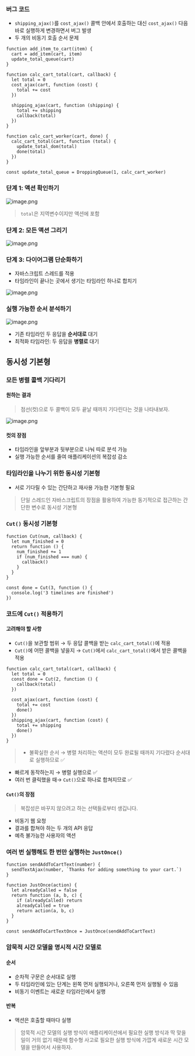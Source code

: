 ### 버그 코드

- `shipping_ajax()`를 `cost_ajax()` 콜백 안에서 호출하는 대신 `cost_ajax()` 다음 바로 실행하게 변경하면서 버그 발생
- 두 개의 비동기 호출 순서 문제

```tsx
function add_item_to_cart(item) {
  cart = add_item(cart, item)
  update_total_queue(cart)
}

function calc_cart_total(cart, callback) {
  let total = 0
  cost_ajax(cart, function (cost) {
    total += cost
  })

  shipping_ajax(cart, function (shipping) {
    total += shipping
    callback(total)
  })
}

function calc_cart_worker(cart, done) {
  calc_cart_total(cart, function (total) {
    update_total_dom(total)
    done(total)
  })
}

const update_total_queue = DroppingQueue(1, calc_cart_worker)
```

### 단계 1: 액션 확인하기

![image.png](https://drek4537l1klr.cloudfront.net/normand/Figures/figure_17-1.png)

> `total`은 지역변수이지만 액션에 포함

### 단계 2: 모든 액션 그리기

![image.png](https://drek4537l1klr.cloudfront.net/normand/Figures/f0480-01.jpg)

### 단계 3: 다이어그램 단순화하기

- 자바스크립트 스레드를 적용
- 타임라인이 끝나는 곳에서 생기는 타임라인 하나로 합치기

![image.png](https://drek4537l1klr.cloudfront.net/normand/Figures/f0482-02.jpg)

### 실행 가능한 순서 분석하기

![image.png](https://drek4537l1klr.cloudfront.net/normand/Figures/f0484-02.jpg)

- 기존 타임라인 두 응답을 **순서대로** 대기
- 최적화 타임라인: 두 응답을 **병렬로** 대기

## 동시성 기본형

### 모든 병렬 콜백 기다리기

#### 원하는 결과

> 점선(컷)으로 두 콜백이 모두 끝날 때까지 기다린다는 것을 나타내보자.

![image.png](https://drek4537l1klr.cloudfront.net/normand/Figures/f0486-01.jpg)

#### 컷의 장점

- 타임라인을 앞부분과 뒷부분으로 나눠 따로 분석 가능
- 실행 가능한 순서를 줄여 애플리케이션의 복잡성 감소

### 타임라인을 나누기 위한 동시성 기본형

- 서로 기다릴 수 있는 간단하고 재사용 가능한 기본형 필요

> 단일 스레드인 자바스크립트의 장점을 활용하여 가능한 동기적으로 접근하는 간단한 변수로 동시성 기본형

### `Cut()` 동시성 기본형

```tsx
function Cut(num, callback) {
  let num_finished = 0
  return function () {
    num_finished += 1
    if (num_finished === num) {
      callback()
    }
  }
}

const done = Cut(3, function () {
  console.log('3 timelines are finished')
})
```

### 코드에 `Cut()` 적용하기

#### 고려해야 할 사항

- `Cut()`을 보관할 범위 → 두 응답 콜백을 받는 `calc_cart_total()`에 적용
- `Cut()`에 어떤 콜백을 넣을지 → `Cut()`에서 `calc_cart_total()`에서 받은 콜백을 적용

```tsx
function calc_cart_total(cart, callback) {
  let total = 0
  const done = Cut(2, function () {
    callback(total)
  })

  cost_ajax(cart, function (cost) {
    total += cost
    done()
  })
  shipping_ajax(cart, function (cost) {
    total += shipping
    done()
  })
}
```

> - 불확실한 순서 → 병렬 처리하는 액션이 모두 완료될 때까지 기다렸다 순서대로 실행하므로 ✅

- 빠르게 동작하는지 → 병렬 실행으로 ✅
- 여러 번 클릭했을 때→ `Cut()`으로 하나로 합쳐지므로 ✅
  >

#### `Cut()`의 장점

> 복잡성은 바꾸지 않으려고 하는 선택들로부터 생깁니다.

- 비동기 웹 요청
- 결과를 합쳐야 하는 두 개의 API 응답
- 예측 불가능한 사용자의 액션

### 여러 번 실행해도 한 번만 실행하는 `JustOnce()`

```tsx
function sendAddToCartText(number) {
  sendTextAjax(number, `Thanks for adding something to your cart.`)
}

function JustOnce(action) {
  let alreadyCalled = false
  return function (a, b, c) {
    if (alreadyCalled) return
    alreadyCalled = true
    return action(a, b, c)
  }
}

const sendAddToCartTextOnce = JustOnce(sendAddToCartText)
```

### 암묵적 시간 모델을 명시적 시간 모델로

#### 순서

- 순차적 구문은 순서대로 실행
- 두 타임라인에 있는 단계는 왼쪽 먼저 실행되거나, 오른쪽 먼저 실행될 수 있음
- 비동기 이벤트는 새로운 타임라인에서 실행

#### 반복

- 액션은 호출할 때마다 실행

> 암묵적 시간 모델의 실행 방식이 애플리케이션에서 필요한 실행 방식과 딱 맞을 일이 거의 없기 때문에 함수형 사고로 필요한 실행 방식에 가깝게 새로운 시간 모델을 만들어서 사용하자.
